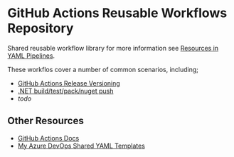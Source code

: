 # GitHub Actions Reusable Workflows Repository

Shared reusable workflow library for more information see [Resources in YAML Pipelines](https://docs.github.com/en/actions/using-workflows/reusing-workflows).

These workflos cover a number of common scenarios, including;

- [GitHub Actions Release Versioning](.github/workflows/gha-release-versioning.yml)
- [.NET build/test/pack/nuget push](.github/workflows/dotnet-publish-nuget.yml)
- _todo_

## Other Resources

- [GitHub Actions Docs](https://docs.github.com/en/actions)
- [My Azure DevOps Shared YAML Templates](https://github.com/f2calv/CasCap.YAMLTemplates)
